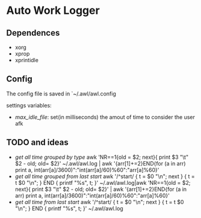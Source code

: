 # Auto Work Logger

## Dependences

- xorg
- xprop
- xprintidle

## Config

The config file is saved in `~/.awl/awl.config

settings variables:
- _max\_idle\_file_: set(in milliseconds) the amout of time to consider the user afk


## TODO and ideas

- _get all time grouped by type_ awk 'NR==1{old = $2; next}{ print $3 "\t" $2 - old; old= $2}' ~/.awl/awl.log | awk '{arr[$1]+=$2}END{for (a in arr) print a, int(arr[a]/3600)":"int(arr[a]/60)%60":"arr[a]%60}'
- _get all time grouped from last start_ awk '/^start/ { t = $0 "\n"; next } { t = t $0 "\n"; } END { printf "%s", t; }' ~/.awl/awl.log|awk 'NR==1{old = $2; next}{ print $3 "\t" $2 - old; old= $2}' | awk '{arr[$1]+=$2}END{for (a in arr) print a, int(arr[a]/3600)":"int(arr[a]/60)%60":"arr[a]%60}'
- _get all time from last start_ awk '/^start/ { t = $0 "\n"; next } { t = t $0 "\n"; } END { printf "%s", t; }' ~/.awl/awl.log
